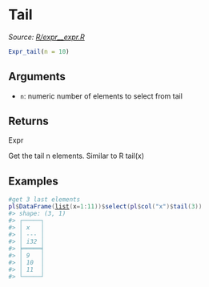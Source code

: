 # Tail

*Source: [R/expr__expr.R](https://github.com/pola-rs/r-polars/tree/main/R/expr__expr.R)*

```r
Expr_tail(n = 10)
```

## Arguments

- `n`: numeric number of elements to select from tail

## Returns

Expr

Get the tail n elements. Similar to R tail(x)

## Examples

<pre class='r-example'><code><span class='r-in'><span><span class='co'>#get 3 last elements</span></span></span>
<span class='r-in'><span><span class='va'>pl</span><span class='op'>$</span><span class='fu'>DataFrame</span><span class='op'>(</span><span class='fu'><a href='https://rdrr.io/r/base/list.html'>list</a></span><span class='op'>(</span>x<span class='op'>=</span><span class='fl'>1</span><span class='op'>:</span><span class='fl'>11</span><span class='op'>)</span><span class='op'>)</span><span class='op'>$</span><span class='fu'>select</span><span class='op'>(</span><span class='va'>pl</span><span class='op'>$</span><span class='fu'>col</span><span class='op'>(</span><span class='st'>"x"</span><span class='op'>)</span><span class='op'>$</span><span class='fu'>tail</span><span class='op'>(</span><span class='fl'>3</span><span class='op'>)</span><span class='op'>)</span></span></span>
<span class='r-out co'><span class='r-pr'>#&gt;</span> shape: (3, 1)</span>
<span class='r-out co'><span class='r-pr'>#&gt;</span> ┌─────┐</span>
<span class='r-out co'><span class='r-pr'>#&gt;</span> │ x   │</span>
<span class='r-out co'><span class='r-pr'>#&gt;</span> │ --- │</span>
<span class='r-out co'><span class='r-pr'>#&gt;</span> │ i32 │</span>
<span class='r-out co'><span class='r-pr'>#&gt;</span> ╞═════╡</span>
<span class='r-out co'><span class='r-pr'>#&gt;</span> │ 9   │</span>
<span class='r-out co'><span class='r-pr'>#&gt;</span> │ 10  │</span>
<span class='r-out co'><span class='r-pr'>#&gt;</span> │ 11  │</span>
<span class='r-out co'><span class='r-pr'>#&gt;</span> └─────┘</span>
 </code></pre>